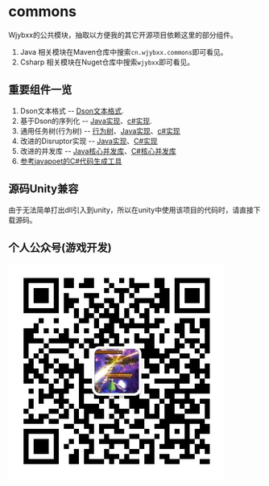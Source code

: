 # commons

Wjybxx的公共模块，抽取以方便我的其它开源项目依赖这里的部分组件。

1. Java 相关模块在Maven仓库中搜索`cn.wjybxx.commons`即可看见。
2. Csharp 相关模块在Nuget仓库中搜索`wjybxx`即可看见。

## 重要组件一览

1. Dson文本格式 -- [Dson文本格式](docs/Dson.md).
2. 基于Dson的序列化 -- [Java实现](java/Dson-Codec/README.md)、[c#实现](csharp/Wjybxx.Dson.Codec/README.md).
3. 通用任务树(行为树) -- [行为树](docs/BTree.md)、[Java实现](java/BTree-Core)、[c#实现](csharp/Wjybxx.BTree.Core)
4. 改进的Disruptor实现 -- [Java实现](java/Disruptor)、[C#实现](csharp/Wjybxx.Disruptor)
5. 改进的并发库 -- [Java核心并发库](java/Commons-Concurrent)、[C#核心并发库](csharp/Wjybxx.Commons.Concurrent)
6. [参考javapoet的C#代码生成工具](csharp/Wjybxx.Commons.Apt)

## 源码Unity兼容

由于无法简单打出dll引入到unity，所以在unity中使用该项目的代码时，请直接下载源码。

## 个人公众号(游戏开发)

![写代码的诗人](https://github.com/hl845740757/commons/blob/dev/docs/res/qrcode_for_wjybxx.jpg)